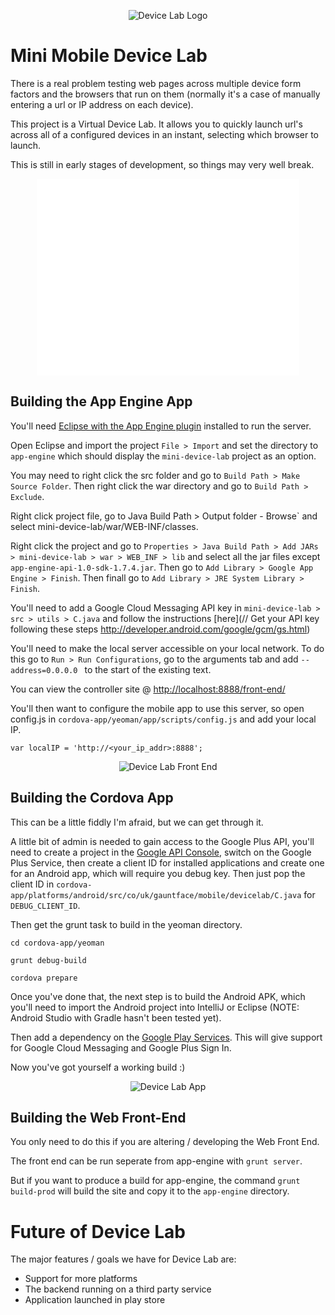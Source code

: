 <p align="center">
  <img src="http://i.imgur.com/mOthLyL.png" alt="Device Lab Logo"/>
</p>

Mini Mobile Device Lab
======================

There is a real problem testing web pages across multiple device form factors and the browsers that run on them (normally it's a case of manually entering a url or IP address on each device).

This project is a Virtual Device Lab.  It allows you to quickly launch url's across all of a  configured devices in an instant, selecting which browser to launch.

This is still in early stages of development, so things may very well break.

<p align="center">
<iframe width="420" height="315" src="//www.youtube.com/embed/qmfNZXADCwQ" frameborder="0" allowfullscreen></iframe>
</p>

Building the App Engine App
---------------------------

You'll need [Eclipse with the App Engine plugin](https://developers.google.com/appengine/docs/java/gettingstarted/installing) installed to run the server.

Open Eclipse and import the project `File > Import` and set the directory to `app-engine` which should display the `mini-device-lab` project as an option.

You may need to right click the src folder and go to `Build Path > Make Source Folder`. Then right click the war directory and go to `Build Path > Exclude`.

Right click project file, go to Java Build Path > Output folder - Browse` and select mini-device-lab/war/WEB-INF/classes.

Right click the project and go to `Properties > Java Build Path > Add JARs > mini-device-lab > war > WEB_INF > lib` and select all the jar files except `app-engine-api-1.0-sdk-1.7.4.jar`. Then go to `Add Library > Google App Engine > Finish`. Then finall go to `Add Library > JRE System Library > Finish`.

You'll need to add a Google Cloud Messaging API key in `mini-device-lab > src > utils > C.java` and follow the instructions [here](// Get your API key following these steps http://developer.android.com/google/gcm/gs.html)

You'll need to make the local server accessible on your local network. To do this go to `Run > Run Configurations`, go to the arguments tab and add `--address=0.0.0.0 ` to the start of the existing text.

You can view the controller site @ [http://localhost:8888/front-end/](http://localhost:8888/front-end/)

You'll then want to configure the mobile app to use this server, so open config.js in `cordova-app/yeoman/app/scripts/config.js` and add your local IP.

`var localIP = 'http://<your_ip_addr>:8888';`

<p align="center">
  <img src="http://i.imgur.com/gCvZhRL.png" alt="Device Lab Front End"/>
</p>

Building the Cordova App
------------------------

This can be a little fiddly I'm afraid, but we can get through it.

A little bit of admin is needed to gain access to the Google Plus API, you'll need to create a project in the [Google API Console](https://code.google.com/apis/console/), switch on the Google Plus Service, then create a client ID for installed applications and create one for an Android app, which will require you debug key. Then just pop the client ID in `cordova-app/platforms/android/src/co/uk/gauntface/mobile/devicelab/C.java` for `DEBUG_CLIENT_ID`.

Then get the grunt task to build in the yeoman directory.

`cd cordova-app/yeoman`

`grunt debug-build`

`cordova prepare`

Once you've done that, the next step is to build the Android APK, which you'll need to import the Android project into IntelliJ or Eclipse (NOTE: Android Studio with Gradle hasn't been tested yet).

Then add a dependency on the [Google Play Services](http://developer.android.com/google/play-services/setup.html). This will give support for Google Cloud Messaging and Google Plus Sign In.

Now you've got yourself a working build :)

<p align="center">
  <img src="http://i.imgur.com/xxF0ovI.png" alt="Device Lab App"/>
</p>

Building the Web Front-End
---------------------------

You only need to do this if you are altering / developing the Web Front End.

The front end can be run seperate from app-engine with `grunt server`.

But if you want to produce a build for app-engine, the command `grunt build-prod` will build the site and copy it to the `app-engine` directory.

Future of Device Lab
=====================

The major features / goals we have for Device Lab are:
- Support for more platforms
- The backend running on a third party service
- Application launched in play store
